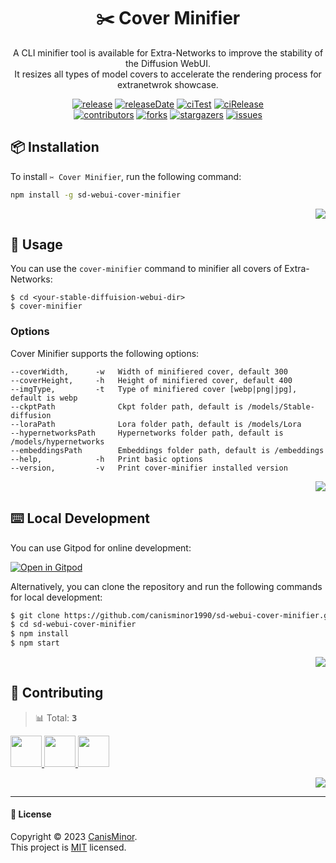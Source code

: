 <a name="readme-top"></a>

<div align="center">

<h1>✂️ Cover Minifier</h1>

A CLI minifier tool is available for Extra-Networks to improve the stability of the Diffusion WebUI. <br/>It resizes all types of model covers to accelerate the rendering process for extranetwrok showcase.

<!-- SHIELD GROUP -->

[![release][release-shield]][release-url] [![releaseDate][release-date-shield]][release-date-url] [![ciTest][ci-test-shield]][ci-test-url] [![ciRelease][ci-release-shield]][ci-release-url] <br/> [![contributors][contributors-shield]][contributors-url] [![forks][forks-shield]][forks-url] [![stargazers][stargazers-shield]][stargazers-url] [![issues][issues-shield]][issues-url]

</div>

## 📦 Installation

To install `️✂️ Cover Minifier`, run the following command:

```bash
npm install -g sd-webui-cover-minifier
```

<div align="right">

[![][back-to-top]](#readme-top)

</div>

## 🤯 Usage

You can use the `cover-minifier` command to minifier all covers of Extra-Networks:

```shell
$ cd <your-stable-diffuision-webui-dir>
$ cover-minifier
```

### Options

Cover Minifier supports the following options:

```shell
--coverWidth,      -w   Width of minifiered cover, default 300
--coverHeight,     -h   Height of minifiered cover, default 400
--imgType,         -t   Type of minifiered cover [webp|png|jpg], default is webp
--ckptPath              Ckpt folder path, default is /models/Stable-diffusion
--loraPath              Lora folder path, default is /models/Lora
--hypernetworksPath     Hypernetworks folder path, default is /models/hypernetworks
--embeddingsPath        Embeddings folder path, default is /embeddings
--help,            -h   Print basic options
--version,         -v   Print cover-minifier installed version
```

<div align="right">

[![][back-to-top]](#readme-top)

</div>

## ⌨️ Local Development

You can use Gitpod for online development:

[![Open in Gitpod](https://gitpod.io/button/open-in-gitpod.svg)][gitpod-url]

Alternatively, you can clone the repository and run the following commands for local development:

```bash
$ git clone https://github.com/canisminor1990/sd-webui-cover-minifier.git
$ cd sd-webui-cover-minifier
$ npm install
$ npm start
```

<div align="right">

[![][back-to-top]](#readme-top)

</div>

## 🤝 Contributing

<!-- CONTRIBUTION GROUP -->

> 📊 Total: <kbd>**3**</kbd>

<a href="https://github.com/canisminor1990" title="canisminor1990">
  <img src="https://avatars.githubusercontent.com/u/17870709?v=4" width="50" />
</a>
<a href="https://github.com/apps/dependabot" title="dependabot[bot]">
  <img src="https://avatars.githubusercontent.com/in/29110?v=4" width="50" />
</a>
<a href="https://github.com/actions-user" title="actions-user">
  <img src="https://avatars.githubusercontent.com/u/65916846?v=4" width="50" />
</a>

<!-- CONTRIBUTION END -->

<div align="right">

[![][back-to-top]](#readme-top)

</div>

---

#### 📝 License

Copyright © 2023 [CanisMinor][profile-url]. <br /> This project is [MIT](./LICENSE) licensed.

<!-- LINK GROUP -->

[profile-url]: https://github.com/canisminor1990
[issues-url]: https://github.com/canisminor1990/sd-webui-cover-minifier/issues/new/choose
[gitpod-url]: https://gitpod.io/#https://github.com/canisminor1990/sd-webui-cover-minifier

<!-- SHIELD LINK GROUP -->

[back-to-top]: https://img.shields.io/badge/-BACK_TO_TOP-151515?style=flat-square

<!-- release -->

[release-shield]: https://img.shields.io/npm/v/sd-webui-cover-minifier?label=✂️%20NPM
[release-url]: https://www.npmjs.com/package/sd-webui-cover-minifier

<!-- releaseDate -->

[release-date-shield]: https://img.shields.io/github/release-date/canisminor1990/sd-webui-cover-minifier?style=flat
[release-date-url]: https://github.com/canisminor1990/sd-webui-cover-minifier/releases

<!-- ciTest -->

[ci-test-shield]: https://github.com/canisminor1990/sd-webui-cover-minifier/workflows/Test%20CI/badge.svg
[ci-test-url]: https://github.com/canisminor1990/sd-webui-cover-minifier/actions/workflows/test.yml

<!-- ciRelease -->

[ci-release-shield]: https://github.com/canisminor1990/sd-webui-cover-minifier/workflows/Build%20and%20Release/badge.svg
[ci-release-url]: https://github.com/canisminor1990/sd-webui-cover-minifier/actions/workflows/release.yml

<!-- contributors -->

[contributors-shield]: https://img.shields.io/github/contributors/canisminor1990/sd-webui-cover-minifier.svg?style=flat
[contributors-url]: https://github.com/canisminor1990/sd-webui-cover-minifier/graphs/contributors

<!-- forks -->

[forks-shield]: https://img.shields.io/github/forks/canisminor1990/sd-webui-cover-minifier.svg?style=flat
[forks-url]: https://github.com/canisminor1990/sd-webui-cover-minifier/network/members

<!-- stargazers -->

[stargazers-shield]: https://img.shields.io/github/stars/canisminor1990/sd-webui-cover-minifier.svg?style=flat
[stargazers-url]: https://github.com/canisminor1990/sd-webui-cover-minifier/stargazers

<!-- issues -->

[issues-shield]: https://img.shields.io/github/issues/canisminor1990/sd-webui-cover-minifier.svg?style=flat
[issues-url]: https://img.shields.io/github/issues/canisminor1990/sd-webui-cover-minifier.svg?style=flat
